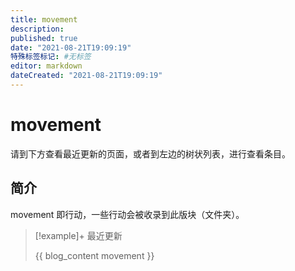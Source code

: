 ```yaml
---
title: movement
description:
published: true
date: "2021-08-21T19:09:19"
特殊标签标记: #无标签
editor: markdown
dateCreated: "2021-08-21T19:09:19"
---
```


# movement

请到下方查看最近更新的页面，或者到左边的树状列表，进行查看条目。

## 简介

movement 即行动，一些行动会被收录到此版块（文件夹）。

> [!example]+ 最近更新
>
> {{ blog_content movement }}
